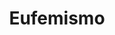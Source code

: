 ---
title: "Eufemismo"
description: "Esta é uma poesia. ziaziazia, uma poeeesia nhaaaaaum, meu pau chegando de avião."
publishDate: "11 March 2024"
tags: ["poesia"]
draft: true
---